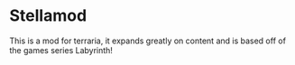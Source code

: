 # Stellamod

This is a mod for terraria, it expands greatly on content and is based off of the games series Labyrinth!
